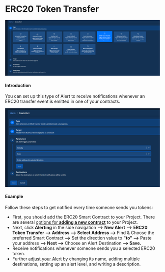 # ERC20 Token Transfer

![](<../../.gitbook/assets/Creating an Alert - ERC20 1.png>)

#### Introduction

You can set up this type of Alert to receive notifications whenever an ERC20 transfer event is emitted in one of your contracts.

![](<../../.gitbook/assets/Creating an Alert - ERC20 2.png>)

#### Example

Follow these steps to get notified every time someone sends you tokens:

* First, you should add the ERC20 Smart Contract to your Project. There are several [options for **adding a new contract**](https://drive.google.com/drive/folders/1d2NwK48fkt9Q1OxQPM57U\_jBFz-MhKtJ) to your Project.
* Next, click **Alerting** in the side navigation **—>** **New Alert** **—>** **ERC20 Token Transfer —> Address —> Select Address —>** Find & Choose the preferred Smart Contract **—>** Set the direction value to **"to" —>** Paste your address **—> Next —>** Choose an Alert Destination **—> Save.**
* Receive notifications whenever someone sends you a selected ERC20 token.
* Further [adjust your Alert](https://docs.tenderly.co/alerts/creating-an-alert/editing-an-alert) by changing its name, adding multiple destinations, setting up an alert level, and writing a description.

